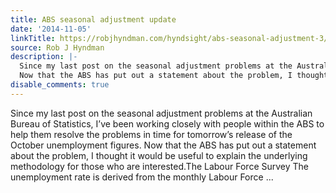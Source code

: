 ```yaml
---
title: ABS seasonal adjustment update
date: '2014-11-05'
linkTitle: https://robjhyndman.com/hyndsight/abs-seasonal-adjustment-3/
source: Rob J Hyndman
description: |-
  Since my last post on the seasonal adjustment problems at the Australian Bureau of Statistics, I&rsquo;ve been working closely with people within the ABS to help them resolve the problems in time for tomorrow&rsquo;s release of the October unemployment figures.
  Now that the ABS has put out a statement about the problem, I thought it would be useful to explain the underlying methodology for those who are interested.The Labour Force Survey The unemployment rate is derived from the monthly Labour Force ...
disable_comments: true
---
```

Since my last post on the seasonal adjustment problems at the Australian Bureau of Statistics, I&rsquo;ve been working closely with people within the ABS to help them resolve the problems in time for tomorrow&rsquo;s release of the October unemployment figures.
Now that the ABS has put out a statement about the problem, I thought it would be useful to explain the underlying methodology for those who are interested.The Labour Force Survey The unemployment rate is derived from the monthly Labour Force ...